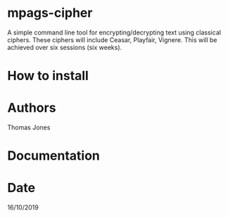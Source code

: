 # mpags-cipher
A simple command line tool for encrypting/decrypting text using classical ciphers. These ciphers will include Ceasar, Playfair, Vignere. This will be achieved over six sessions (six weeks).

# How to install

# Authors
Thomas Jones
# Documentation

# Date
16/10/2019
